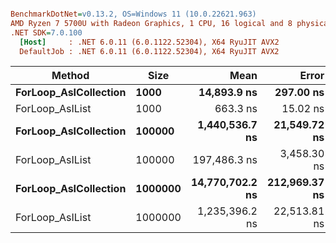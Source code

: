 ``` ini

BenchmarkDotNet=v0.13.2, OS=Windows 11 (10.0.22621.963)
AMD Ryzen 7 5700U with Radeon Graphics, 1 CPU, 16 logical and 8 physical cores
.NET SDK=7.0.100
  [Host]     : .NET 6.0.11 (6.0.1122.52304), X64 RyuJIT AVX2
  DefaultJob : .NET 6.0.11 (6.0.1122.52304), X64 RyuJIT AVX2


```
|                Method |    Size |            Mean |         Error |        StdDev | Allocated |
|---------------------- |-------- |----------------:|--------------:|--------------:|----------:|
| **ForLoop_AsICollection** |    **1000** |     **14,893.9 ns** |     **297.00 ns** |     **435.34 ns** |         **-** |
|       ForLoop_AsIList |    1000 |        663.3 ns |      15.02 ns |      43.11 ns |    4056 B |
| **ForLoop_AsICollection** |  **100000** |  **1,440,536.7 ns** |  **21,549.72 ns** |  **17,994.99 ns** |       **1 B** |
|       ForLoop_AsIList |  100000 |    197,486.3 ns |   3,458.30 ns |   4,373.64 ns |  400098 B |
| **ForLoop_AsICollection** | **1000000** | **14,770,702.2 ns** | **212,969.37 ns** | **188,791.80 ns** |      **15 B** |
|       ForLoop_AsIList | 1000000 |  1,235,396.2 ns |  22,513.81 ns |  38,230.16 ns | 4000161 B |
